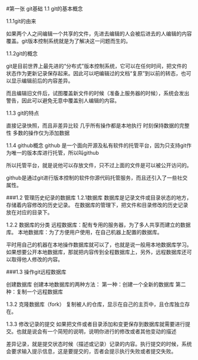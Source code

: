 #第一张 git基础
1.1 git的基本概念

1.1.1git的由来
    
如果两个人之间编辑一个共享的文件，先进去编辑的人会被后进去的人编辑的内容覆盖。git版本控制系统就是为了解决这一问题而生的。

1.1.2git的概念

git是目前世界上最先进的“分布式”版本控制系统，它可以在任何时间，把文件的状态作为更新记录保存起来。因此可以吧编辑过的文档“复原”到以前的转态，也可以显示编辑前后的内容差异。

而且编辑旧文件后，试图覆盖新文件的时候（准备上服务器的时候），系统会发出警告，因此可以避免无意中覆盖别人编辑的内容。

1.1.3 git的特点

直接记录快照，而且非差异比较
几乎所有操作都是本地执行
时刻保持数据的完整性
多数的操作仅为添加数据

1.1.4  github概念
github 是一个面向开源及私有软件的托管平台，因为只支持git作为唯一的版本库进行托管，所以叫github

所以托管平台，就是说他可以存放文件，只不过上面的文件是可以被公开访问的。

github是通过git进行版本控制的软件你源代码托管服务，而且还引入了一些社交属性。

###1.2 管理历史纪录的数据库
1.2.1数据库
数据库是记录文件或目录状态的地方，存储着内容修改的历史记录。
在数据库的管理下，把文件和目录修改的历史记录放在对应的目录下。

1.2.2 数据库的分类
远程数据库：配有专用的服务器，为了多人共享而建立的数据库。
本地数据库：为了方便用户使用，在自己机器上配置的数据库。

平时用自己的机器在本地操作数据库就可以了，也就是说一般用本地数据库学习。如果想要公开本地数据库，那就把内容传到全程数据库上，另外，远程数据库还可以取得他人修改的内容。

###1.3 操作git远程数据库

创建数据库
创建本地数据库的两种方法：
第一种：创建一个全新的数据库
第二种：复制一个远程数据库

1.3.2 克隆数据库（fork）
复制被人的仓库，显示在自己的主页中，且仓库独立存在。

1.3.3 修改记录的提交
如果把文件或者目录添加和变更保存到数据库就需要进行提交。也就是说会有一个简短的说明，说明你进行的修改或者其他变动的描述

差异记录，就是提交状态时候（描述或记录）记录的内容。执行提交的时候，系统会要求输入提示信息，这是要提交的，否者会提示执行失败或者提交失败。

